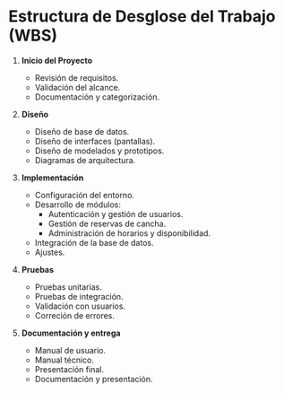 # Estructura de Desglose del Trabajo (WBS)

1. **Inicio del Proyecto**
   - Revisión de requisitos.
   - Validación del alcance.
   - Documentación y categorización.

2. **Diseño**
   - Diseño de base de datos.
   - Diseño de interfaces (pantallas).
   - Diseño de modelados y prototipos.
   - Diagramas de arquitectura.

3. **Implementación**
   - Configuración del entorno.
   - Desarrollo de módulos:
     - Autenticación y gestión de usuarios.
     - Gestión de reservas de cancha.
     - Administración de horarios y disponibilidad.
   - Integración de la base de datos.
   - Ajustes.

4. **Pruebas**
   - Pruebas unitarias.
   - Pruebas de integración.
   - Validación con usuarios.
   - Correción de errores.

5. **Documentación y entrega**
   - Manual de usuario.
   - Manual técnico.
   - Presentación final.
   - Documentación y presentación.


